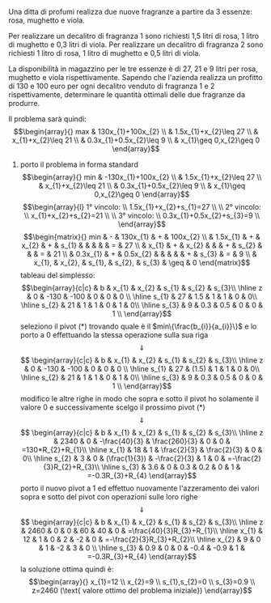 
Una ditta di profumi realizza due nuove fragranze a partire da 3 essenze: rosa, mughetto e viola. 

Per realizzare un decalitro di fragranza 1 sono richiesti 1,5 litri di rosa, 1 litro di mughetto e 0,3 litri di viola. 
Per realizzare un decalitro di fragranza 2 sono richiesti 1 litro di rosa, 1 litro di mughetto e 0,5 litri di viola. 

La disponibilità in magazzino per le tre essenze è di 27, 21 e 9 litri per rosa, mughetto e viola rispettivamente. 
Sapendo che l'azienda realizza un profitto di 130 e 100 euro per ogni decalitro venduto di fragranza 1 e 2 rispettivamente, determinare le quantità ottimali delle due fragranze da produrre.

Il problema sarà quindi:
$$\begin{array}{}
max & 130x_{1}+100x_{2} \\
 & 1.5x_{1}+x_{2}\leq 27 \\
 & x_{1}+x_{2}\leq 21 \\
 & 0.3x_{1}+0.5x_{2}\leq 9 \\
 & x_{1}\geq 0,x_{2}\geq 0
\end{array}$$
1) porto il problema in forma standard $$\begin{array}{}
min & -130x_{1}+100x_{2} \\
 & 1.5x_{1}+x_{2}\leq 27 \\
 & x_{1}+x_{2}\leq 21 \\
 & 0.3x_{1}+0.5x_{2}\leq 9 \\
 & x_{1}\geq 0,x_{2}\geq 0
\end{array}$$$$\begin{array}{l}
1° vincolo: \\
1.5x_{1}+x_{2}+s_{1}=27 \\ \\
2° vincolo:  \\
x_{1}+x_{2}+s_{2}=21 \\ \\
3° vincolo:  \\
0.3x_{1}+0.5x_{2}+s_{3}=9 \\
\end{array}$$$$\begin{matrix}{} 
min & - & 130x_{1} & + & 100x_{2} \\
 & 1.5x_{1} & + & x_{2} &  + & s_{1}  &  &  &  & & = & 27 \\
 & x_{1} & + & x_{2} &  &  & + & s_{2} & &  &  = & 21 \\
 & 0.3x_{1} & + & 0.5x_{2} &  &  &  &  & +  & s_{3} & = & 9 \\
 & x_{1}, & x_{2}, & s_{1}, & s_{2}, & s_{3} & \geq & 0
\end{matrix}$$
tableau del simplesso:
$$\begin{array}{c|c}
 & b & x_{1} & x_{2} & s_{1} & s_{2} & s_{3}\\
\hline 
z & 0 & -130 & -100 & 0 & 0 & 0 \\
\hline
s_{1} & 27 & 1.5 & 1 & 1 & 0 & 0\\
\hline
s_{2} & 21 & 1 & 1 & 0 & 1 & 0\\
\hline
s_{3} & 9 & 0.3 & 0.5 & 0 & 0 & 1 \\
\end{array}$$
seleziono il pivot $(*)$ trovando quale è il $min\{\frac{b_{i}}{a_{i}}\}$ e lo porto a 0 effettuando la stessa operazione sulla sua riga
$$\Downarrow $$$$
\begin{array}{c|c}
 & b & x_{1} & x_{2} & s_{1} & s_{2} & s_{3}\\
\hline 
z & 0 & -130 & -100 & 0 & 0 & 0 \\
\hline
s_{1} & 27 & (1.5) & 1 & 1 & 0 & 0\\
\hline
s_{2} & 21 & 1 & 1 & 0 & 1 & 0\\
\hline
s_{3} & 9 & 0.3 & 0.5 & 0 & 0 & 1 \\
\end{array}$$
modifico le altre righe in modo che sopra e sotto il pivot ho solamente il valore 0 e successivamente scelgo il prossimo pivot $(*)$
$$\Downarrow $$$$
\begin{array}{c|c}
 & b & x_{1} & x_{2} & s_{1} & s_{2} & s_{3}\\
\hline 
z & 2340 & 0 & -\frac{40}{3} & \frac{260}{3} & 0 & 0  & =130*R_{2}+R_{1}\\
\hline
x_{1} & 18 & 1 & \frac{2}{3} & \frac{2}{3} & 0 & 0\\
\hline
s_{2} & 3 & 0 & (\frac{1}{3}) & -\frac{2}{3} & 1 & 0 & =-\frac{2}{3}R_{2}+R_{3}\\
\hline
s_{3} & 3.6 & 0 & 0.3 & 0.2 & 0 & 1 & =-0.3R_{3}+R_{4}
\end{array}$$
porto il nuovo pivot a 1 ed effettuo nuovamente l'azzeramento dei valori sopra e sotto del pivot con operazioni sulle loro righe
$$\Downarrow $$$$
\begin{array}{c|c}
 & b & x_{1} & x_{2} & s_{1} & s_{2} & s_{3}\\
\hline 
z & 2460 & 0 & 0 & 60 & 40 & 0  & =\frac{40}{3}R_{3}+R_{1}\\
\hline
x_{1} & 12 & 1 & 0 & 2 & -2 & 0 & =-\frac{2}{3}R_{3}+R_{2}\\
\hline
x_{2} & 9 & 0 & 1 & -2 & 3 & 0 \\
\hline
s_{3} & 0.9 & 0 & 0 & -0.4 & -0.9 & 1 & =-0.3R_{3}+R_{4}
\end{array}$$
la soluzione ottima quindi è:
$$\begin{array}{}
x_{1}=12 \\
x_{2}=9 \\
s_{1},s_{2}=0 \\
s_{3}=0.9 \\
z=2460 (\text{ valore ottimo del problema iniziale})
\end{array}$$